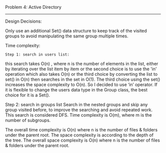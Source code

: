 Problem 4: Active Directory
*************************************************
Design Decisions:

Only use an additional Set() data structure to keep track of the visited groups to avoid manipulating the same group multiple times.

Time complexity:

	Step 1: search in users list:
this search takes O(n) , where n is the number of elements in the list, either by iterating over the list item by item or the second choice is to use the 'in' operation which also takes O(n) or the third choice by converting the list to set() in O(n) then searches in the set in O(1). The third choice using the set() increases the space complexity to O(n). So I decided to use ‘in’ operator.
If it is flexible to change the users data type in the Group class, the best choice for it is a Set().

  Step 2: search in groups list
Search in the nested groups and skip any group visited before, to improve the searching and avoid repeated work. This search is considered DFS.
    Time complexity is O(m), where m is the number of subgroups.

The overall time complexity is O(n) where n is the number of files & folders under the parent root.
The space complexity is according to the depth of the tree. The overall space complexity is O(n) where n is the number of files & folders under the parent root.
